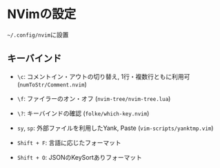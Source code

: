 
# NVimの設定

`~/.config/nvim`に設置

## キーバインド

- `\c`: コメントイン・アウトの切り替え, 1行・複数行ともに利用可 (`numToStr/Comment.nvim`)
- `\f`: ファイラーのオン・オフ (`nvim-tree/nvim-tree.lua`)
- `\?`: キーバインドの確認 (`folke/which-key.nvim`)
- `sy`, `sp`: 外部ファイルを利用したYank, Paste (`vim-scripts/yanktmp.vim`)

- `Shift + F`: 言語に応じたフォーマット
- `Shift + O`: JSONのKeySortありフォーマット
